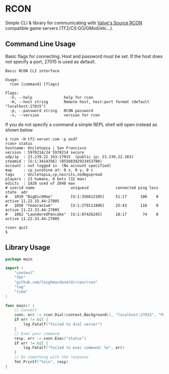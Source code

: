 # RCON

Simple CLI & library for communicating with [Valve's Source RCON](https://developer.valvesoftware.com/wiki/Source_RCON_Protocol) 
compatible game servers (TF2/CS:GO/GMod/etc...).

## Command Line Usage

Basic flags for connecting. Host and password must be set. If the host does not specify a port, 27015 is used as default.

    Basic RCON CLI interface
    
    Usage:
      rcon [command] [flags]
    
    Flags:
      -h, --help              help for rcon
      -H, --host string       Remote host, host:port format (default "localhost:27015")
      -p, --password string   RCON password
      -v, --version           version for rcon

If you do not specify a command a simple REPL shell will open instead as shown below    
    
    $ rcon -H tf2-server.com -p asdf       
    rcon> status
    hostname: Uncletopia | San Francisco
    version : 5970214/24 5970214 secure
    udp/ip  : 23.239.22.163:27015  (public ip: 23.239.22.163)
    steamid : [G:1:3414356] (85568392923453780)
    account : not logged in  (No account specified)
    map     : cp_sunshine at: 0 x, 0 y, 0 z
    tags    : Uncletopia,cp,nocrits,nodmgspread
    players : 23 humans, 0 bots (32 max)
    edicts  : 1028 used of 2048 max
    # userid name                uniqueid            connected ping loss state  adr
    #   1039 "BigDickMoe"        [U:1:356612105]     51:17      100    0 active 11.22.33.44:27005
    #   1058 "Yeooranium"        [U:1:279111806]     25:43      118    0 active 11.22.33.44:27005
    #   1062 "LaunderedPancake"  [U:1:87426245]      18:17       74    0 active 11.22.33.44:27005
    
    rcon> quit
    $
    
## Library Usage

```go
package main

import (
    "context"
    "fmt"
    "github.com/leighmacdonald/rcon/rcon"
    "log"
    "time"
)

func main() {
    // Connect
    conn, err := rcon.Dial(context.Background(), "localhost:27015", "P@SSW0RD", 10*time.Second)
    if err != nil {
        log.Fatalf("Failed to dial server")
    }
    // Exec your command
    resp, err := conn.Exec("status")
    if err != nil {
        log.Fatalf("Failed to exec command: %v", err)
    }
    // Do something with the response
    fmt.Printf("%s\n", resp)
}
```
